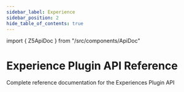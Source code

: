 ```yaml
---
sidebar_label: Experience
sidebar_position: 2
hide_table_of_contents: true
---
```

import { Z5ApiDoc } from "/src/components/ApiDoc"

# Experience Plugin API Reference

Complete reference documentation for the Experiences Plugin API

<Z5ApiDoc />